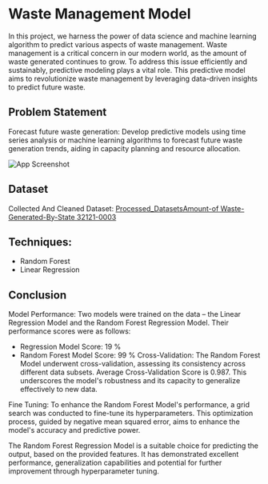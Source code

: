 
# Waste Management Model

In this project, we harness the power of data science and machine learning algorithm to predict various aspects of waste management. Waste management is a critical concern in our modern world, as the amount of waste generated continues to grow. To address this issue efficiently and sustainably, predictive modeling plays a vital role. This predictive model aims to revolutionize waste management by leveraging data-driven insights to predict future waste.


## Problem Statement
Forecast future waste generation: Develop predictive models using time series analysis or machine learning algorithms to forecast future waste generation trends, aiding in capacity planning and resource allocation.


![App Screenshot](https://omdena.com/wp-content/uploads/2023/07/Data-Driven-Waste-Management-Optimization.jpg)


##  Dataset
Collected And Cleaned Dataset: 
[Processed_DatasetsAmount-of Waste-Generated-By-State 32121-0003](https://github.com/OmdenaAI/Berlin-Chapter-Challenge-Waste-Management/blob/main/src/tasks/task-4-modelling%26evaluation/Model_Akash/Processed_DatasetsAmount-of%20Waste-Generated-By-State%2032121-0003.csv)


## Techniques:
* Random Forest
* Linear Regression

## Conclusion
Model Performance: Two models were trained on the data – the Linear Regression Model and the Random Forest Regression Model. Their performance scores were as follows:

   - Regression Model Score: 19 %
   - Random Forest Model Score: 99 %
Cross-Validation: The Random Forest Model underwent cross-validation, assessing its consistency across different data subsets. Average Cross-Validation Score is 0.987. This underscores the model's robustness and its capacity to generalize effectively to new data.

Fine Tuning: To enhance the Random Forest Model's performance, a grid search was conducted to fine-tune its hyperparameters. This optimization process, guided by negative mean squared error, aims to enhance the model's accuracy and predictive power.

The Random Forest Regression Model is a suitable choice for predicting the output, based on the provided features. It has demonstrated excellent performance, generalization capabilities and potential for further improvement through hyperparameter tuning.

